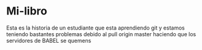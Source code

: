# Mi-libro
Esta es la historia de un estudiante
que esta aprendiendo git
y estamos teniendo bastantes problemas
debido al pull origin master
haciendo que los servidores de BABEL se quemens